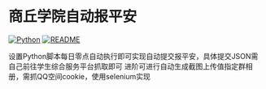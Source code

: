# 商丘学院自动报平安

[![Python](https://img.shields.io/badge/Python-3.10-blue)](Python)
[![README](https://img.shields.io/badge/README-中文-blue.svg)](README.md)


设置Python脚本每日零点自动执行即可实现自动提交报平安，具体提交JSON需自己前往学生综合服务平台抓取即可
进阶可进行自动生成截图上传值指定群相册，需抓QQ空间cookie，使用selenium实现
